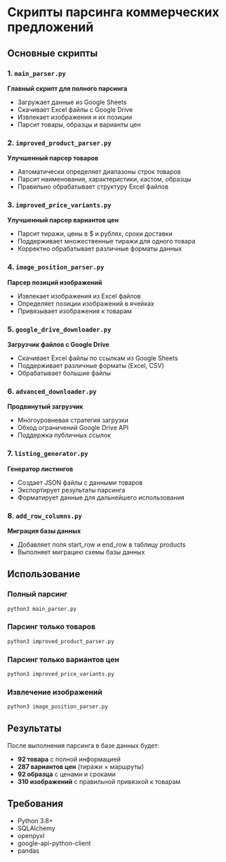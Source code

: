 # Скрипты парсинга коммерческих предложений

## Основные скрипты

### 1. `main_parser.py`
**Главный скрипт для полного парсинга**
- Загружает данные из Google Sheets
- Скачивает Excel файлы с Google Drive
- Извлекает изображения и их позиции
- Парсит товары, образцы и варианты цен

### 2. `improved_product_parser.py`
**Улучшенный парсер товаров**
- Автоматически определяет диапазоны строк товаров
- Парсит наименования, характеристики, кастом, образцы
- Правильно обрабатывает структуру Excel файлов

### 3. `improved_price_variants.py`
**Улучшенный парсер вариантов цен**
- Парсит тиражи, цены в $ и рублях, сроки доставки
- Поддерживает множественные тиражи для одного товара
- Корректно обрабатывает различные форматы данных

### 4. `image_position_parser.py`
**Парсер позиций изображений**
- Извлекает изображения из Excel файлов
- Определяет позиции изображений в ячейках
- Привязывает изображения к товарам

### 5. `google_drive_downloader.py`
**Загрузчик файлов с Google Drive**
- Скачивает Excel файлы по ссылкам из Google Sheets
- Поддерживает различные форматы (Excel, CSV)
- Обрабатывает большие файлы

### 6. `advanced_downloader.py`
**Продвинутый загрузчик**
- Многоуровневая стратегия загрузки
- Обход ограничений Google Drive API
- Поддержка публичных ссылок

### 7. `listing_generator.py`
**Генератор листингов**
- Создает JSON файлы с данными товаров
- Экспортирует результаты парсинга
- Форматирует данные для дальнейшего использования

### 8. `add_row_columns.py`
**Миграция базы данных**
- Добавляет поля start_row и end_row в таблицу products
- Выполняет миграцию схемы базы данных

## Использование

### Полный парсинг
```bash
python3 main_parser.py
```

### Парсинг только товаров
```bash
python3 improved_product_parser.py
```

### Парсинг только вариантов цен
```bash
python3 improved_price_variants.py
```

### Извлечение изображений
```bash
python3 image_position_parser.py
```

## Результаты

После выполнения парсинга в базе данных будет:
- **92 товара** с полной информацией
- **287 вариантов цен** (тиражи × маршруты)
- **92 образца** с ценами и сроками
- **310 изображений** с правильной привязкой к товарам

## Требования

- Python 3.8+
- SQLAlchemy
- openpyxl
- google-api-python-client
- pandas